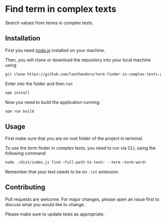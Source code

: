 # Find term in complex texts

Search values from terms in complex texts.

## Installation

First you need [node.js](https://nodejs.org/en/) installed on your machine.

Then, you will clone or download the repository into your local machine using

```bash
git clone https://github.com/leotheodoro/term-finder-in-complex-texts.git
```

Enter into the folder and then run

```bash
npm install
```

Now you need to build the application running:

```bash
npm run build
```

## Usage

First make sure that you are on root folder of the project in terminal.

To use the term finder in complex texts, you need to run via CLI, using the following command:

```bash
node ./dist/index.js find <full-path-to-text> --term <term-word>
```

Remember that your text needs to be on `.txt` extension

## Contributing
Pull requests are welcome. For major changes, please open an issue first to discuss what you would like to change.

Please make sure to update tests as appropriate.